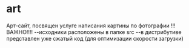 # art
Арт-сайт, посвящен услуге написания картины по фотографии
!!!ВАЖНО!!!! 
--исходники расположены в папке src 
--в дистрибутиве представлен уже сжатый код (для оптимизации скорости загрузки)
